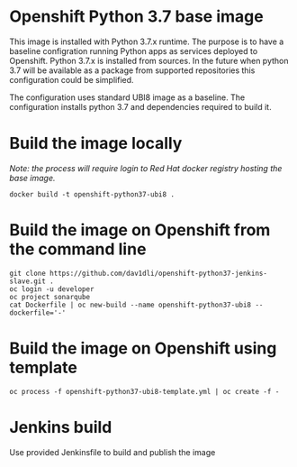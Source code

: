 # Openshift Python 3.7 base image

This image is installed with Python 3.7.x runtime. The purpose is to have a baseline configration running Python apps as services deployed to Openshift. Python 3.7.x is installed from sources.
In the future when python 3.7 will be available as a package from supported repositories this configuration could be simplified.

The configuration uses standard UBI8 image as a baseline. The configuration installs python 3.7 and dependencies required to build it.

# Build the image locally

*Note:* _the process will require login to Red Hat docker registry hosting the base image._
```
docker build -t openshift-python37-ubi8 .
```

# Build the image on Openshift from the command line

```
git clone https://github.com/dav1dli/openshift-python37-jenkins-slave.git .
oc login -u developer
oc project sonarqube
cat Dockerfile | oc new-build --name openshift-python37-ubi8 --dockerfile='-'
```
# Build the image on Openshift using template

```
oc process -f openshift-python37-ubi8-template.yml | oc create -f -
```

# Jenkins build

Use provided Jenkinsfile to build and publish the image
